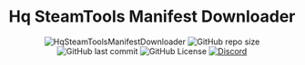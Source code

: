 <div align="center">

# Hq SteamTools Manifest Downloader
![HqSteamToolsManifestDownloader](https://socialify.git.ci/ImHartash/HqSteamToolsManifestDownloader/image?custom_description=Simple+util+for+downloading+manifests+for+SteamTools&description=1&font=Source+Code+Pro&language=1&name=1&owner=1&pattern=Transparent&theme=Auto)
![GitHub repo size](https://img.shields.io/github/repo-size/ImHartash/HqSteamToolsManifestDownloader?style=for-the-badge) ![GitHub last commit](https://img.shields.io/github/last-commit/ImHartash/HqSteamToolsManifestDownloader?style=for-the-badge) ![GitHub License](https://img.shields.io/github/license/ImHartash/HqSteamToolsManifestDownloader?style=for-the-badge)
[![Discord](https://img.shields.io/badge/Join-HqHacks-blue?style=for-the-badge&logo=discord)](https://discord.gg/bH9w3UmgYe)
</div>

